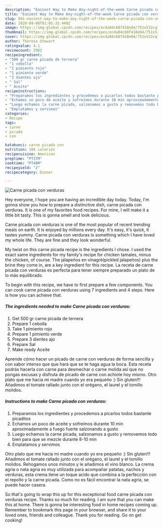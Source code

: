 ```yaml
---
description: "Easiest Way to Make Any-night-of-the-week Carne picada con verduras"
title: "Easiest Way to Make Any-night-of-the-week Carne picada con verduras"
slug: 941-easiest-way-to-make-any-night-of-the-week-carne-picada-con-verduras
date: 2020-09-08T01:05:33.440Z
image: https://img-global.cpcdn.com/recipes/ec4a04c68f418e84/751x532cq70/carne-picada-con-verduras-foto-principal.jpg
thumbnail: https://img-global.cpcdn.com/recipes/ec4a04c68f418e84/751x532cq70/carne-picada-con-verduras-foto-principal.jpg
cover: https://img-global.cpcdn.com/recipes/ec4a04c68f418e84/751x532cq70/carne-picada-con-verduras-foto-principal.jpg
author: Theresa Stewart
ratingvalue: 4.1
reviewcount: 2982
recipeingredient:
- "500 gr carne picada de ternera"
- "1 cebolla"
- "1 pimiento rojo"
- "1 pimiento verde"
- "3 dientes ajo"
- " Sal"
- " Aceite"
recipeinstructions:
- "Preparamos los ingredientes y procedemos a picarlos todos bastante picaditos"
- "Echamos un poco de aceite y sofreímos durante 10 min aproximadamente a fuego fuerte salzonando a gusto"
- "Luego echamos la carne picada, salzonamos a gusto y removemos todo bien para que se mezcle durante 8-10 min"
- "Emplatamos y servimos"
categories:
- Recipe
tags:
- carne
- picada
- con

katakunci: carne picada con 
nutrition: 104 calories
recipecuisine: American
preptime: "PT37M"
cooktime: "PT40M"
recipeyield: "2"
recipecategory: Dinner

---
```



![Carne picada con verduras](https://img-global.cpcdn.com/recipes/ec4a04c68f418e84/751x532cq70/carne-picada-con-verduras-foto-principal.jpg)

Hey everyone, I hope you are having an incredible day today. Today, I'm gonna show you how to prepare a distinctive dish, carne picada con verduras. It is one of my favorites food recipes. For mine, I will make it a little bit tasty. This is gonna smell and look delicious.

Carne picada con verduras is one of the most popular of recent trending meals on earth. It is enjoyed by millions every day. It's easy, it's quick, it tastes yummy. Carne picada con verduras is something which I have loved my whole life. They are fine and they look wonderful.

My twist on this carne picada recipe is the ingredients I chose. I used the exact same ingredients for my family&#39;s recipe for chicken tamales, minus the chicken, of course. The jalapeños en vinagré(pickled jalapeños) plus the brine they come in, are a key ingredient for this recipe. La receta de carne picada con verduras es perfecta para tener siempre preparado un plato de lo más equilibrado.


To begin with this recipe, we have to first prepare a few components. You can cook carne picada con verduras using 7 ingredients and 4 steps. Here is how you can achieve that.

<!--inarticleads1-->

##### The ingredients needed to make Carne picada con verduras:

1. Get 500 gr carne picada de ternera
1. Prepare 1 cebolla
1. Take 1 pimiento rojo
1. Prepare 1 pimiento verde
1. Prepare 3 dientes ajo
1. Prepare  Sal
1. Make ready  Aceite


Aprende cómo hacer un picado de carne con verduras de forma sencilla y con sabor intenso que que hará que se te haga agua la boca. Esta receta podrás hacerla con carne para desmechar o carne molida así que no pongas excusas y disfruta de picado de carne con achiote hoy mismo. Otro plato que me hacia mi madre cuando yo era pequeño :) Sin gluten!!! Añadimos el tomate rallado junto con el orégano, el laurel y el tomillo molidos. 

<!--inarticleads2-->

##### Instructions to make Carne picada con verduras:

1. Preparamos los ingredientes y procedemos a picarlos todos bastante picaditos
1. Echamos un poco de aceite y sofreímos durante 10 min aproximadamente a fuego fuerte salzonando a gusto
1. Luego echamos la carne picada, salzonamos a gusto y removemos todo bien para que se mezcle durante 8-10 min
1. Emplatamos y servimos


Otro plato que me hacia mi madre cuando yo era pequeño :) Sin gluten!!! Añadimos el tomate rallado junto con el orégano, el laurel y el tomillo molidos. Rehogamos unos minutos y le añadimos el vino blanco. La crema agria o nata agria es muy utilizada para acompañar patatas, nachos y verduras, esta crema tiene un toque acido que combina a la perfección con el repollo y la carne picada. Como no es fácil encontrar la nata agria, se puede hacer casera. 

So that's going to wrap this up for this exceptional food carne picada con verduras recipe. Thanks so much for reading. I am sure that you can make this at home. There is gonna be interesting food in home recipes coming up. Remember to bookmark this page in your browser, and share it to your loved ones, friends and colleague. Thank you for reading. Go on get cooking!
